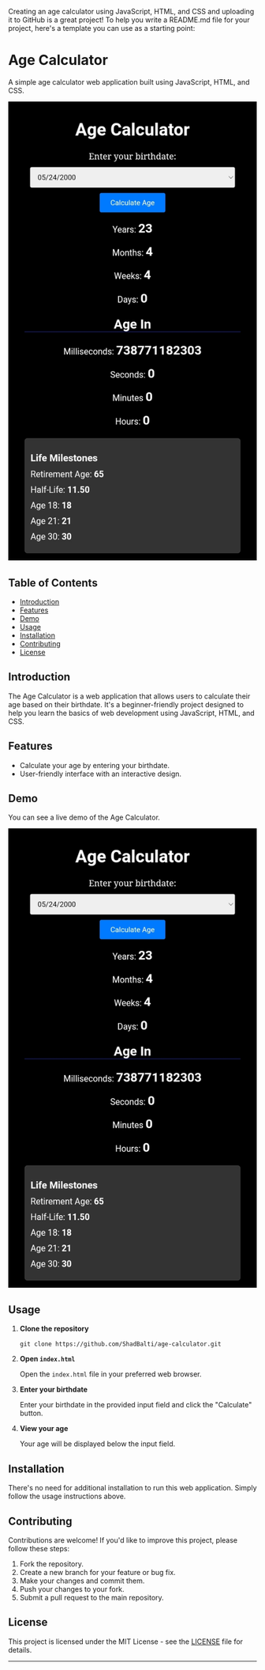 Creating an age calculator using JavaScript, HTML, and CSS and uploading it to GitHub is a great project! To help you write a README.md file for your project, here's a template you can use as a starting point:


# Age Calculator

A simple age calculator web application built using JavaScript, HTML, and CSS.

![Demo](Screenshot_20231021-191328.jpg)

## Table of Contents

- [Introduction](#introduction)
- [Features](#features)
- [Demo](#demo)
- [Usage](#usage)
- [Installation](#installation)
- [Contributing](#contributing)
- [License](#license)

## Introduction

The Age Calculator is a web application that allows users to calculate their age based on their birthdate. It's a beginner-friendly project designed to help you learn the basics of web development using JavaScript, HTML, and CSS.

## Features

- Calculate your age by entering your birthdate.
- User-friendly interface with an interactive design.

## Demo

You can see a live demo of the Age Calculator.

![Demo](Screenshot_20231021-191328.jpg)

## Usage

1. **Clone the repository**

   ```shell
   git clone https://github.com/ShadBalti/age-calculator.git
   ```

2. **Open `index.html`**

   Open the `index.html` file in your preferred web browser.

3. **Enter your birthdate**

   Enter your birthdate in the provided input field and click the "Calculate" button.

4. **View your age**

   Your age will be displayed below the input field.

## Installation

There's no need for additional installation to run this web application. Simply follow the usage instructions above.

## Contributing

Contributions are welcome! If you'd like to improve this project, please follow these steps:

1. Fork the repository.
2. Create a new branch for your feature or bug fix.
3. Make your changes and commit them.
4. Push your changes to your fork.
5. Submit a pull request to the main repository.

## License

This project is licensed under the MIT License - see the [LICENSE](LICENSE) file for details.

---
